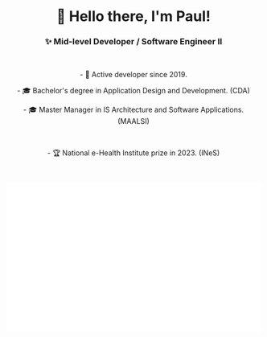 <h1 align="middle">🌱 Hello there, I'm Paul!</h1>
<h3 align="middle">✨ Mid-level Developer / Software Engineer II</h3>

</br>

<p align="middle">- 🔭 Active developer since 2019.</p>
<p align="middle">- 🎓 Bachelor's degree in Application Design and Development. (CDA)</p>
<p align="middle">- 🎓 Master Manager in IS Architecture and Software Applications. (MAALSI)</p>

</br>

<p align="middle">- 🏆 National e-Health Institute prize in 2023. (INeS)</p>

</br>

<p align="middle">
  <img src="https://raw.githubusercontent.com/pmoulinot/github-stats/output/generated/overview.svg"/>
</p>
